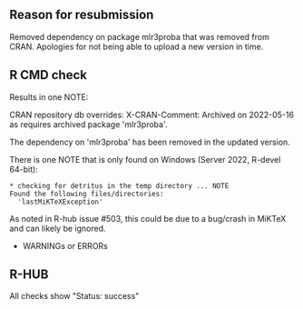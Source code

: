## Reason for resubmission

Removed dependency on package mlr3proba that was removed from CRAN.
Apologies for not being able to upload a new version in time.

## R CMD check

Results in one NOTE:

  CRAN repository db overrides:
    X-CRAN-Comment: Archived on 2022-05-16 as requires archived package 'mlr3proba'.

  The dependency on 'mlr3proba' has been removed in the updated version.


There is one NOTE that is only found on Windows (Server 2022, R-devel 64-bit):

```
* checking for detritus in the temp directory ... NOTE
Found the following files/directories:
  'lastMiKTeXException'
```

As noted in R-hub issue #503, this could be due to a bug/crash in MiKTeX and can likely be ignored.

- WARNINGs or ERRORs

## R-HUB

All checks show "Status: success"
